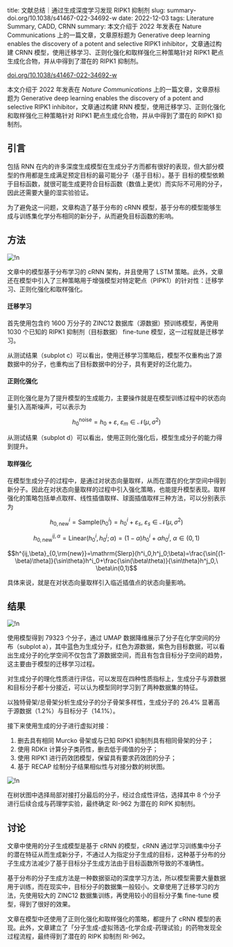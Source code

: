 title: 文献总结｜通过生成深度学习发现 RIPK1 抑制剂
slug:  summary-doi.org/10.1038/s41467-022-34692-w
date: 2022-12-03
tags: Literature Summary, CADD, CRNN
summary: 本文介绍于 2022 年发表在 Nature Communications 上的一篇文章，文章原标题为 Generative deep learning enables the discovery of a potent and selective RIPK1 inhibitor，文章通过构建 CRNN 模型，使用迁移学习、正则化强化和取样强化三种策略针对 RIPK1 靶点生成化合物，并从中得到了潜在的 RIPK1 抑制剂。

<i class="fa-solid fa-arrow-up-right-from-square"></i> [doi.org/10.1038/s41467-022-34692-w](https://doi.org/10.1038/s41467-022-34692-w)

本文介绍于 2022 年发表在 *Nature Communications* 上的一篇文章，文章原标题为 Generative deep learning enables the discovery of a potent and selective RIPK1 inhibitor，文章通过构建 RNN 模型，使用迁移学习、正则化强化和取样强化三种策略针对 RIPK1 靶点生成化合物，并从中得到了潜在的 RIPK1 抑制剂。

## 引言

包括 RNN 在内的许多深度生成模型在生成分子方而都有很好的表现，但大部分模型的作用都是生成满足预定目标的最可能分子（基于目标）。基于 目标的模型依赖于目标函数，就很可能生成更符合目标函数（数值上更优）而实际不可用的分子，因此还需要大量的湿实验验证。

为了避免这一问题，文章构造了基于分布的 cRNN 模型，基于分布的模型能够生成与训练集化学分布相同的新分子，从而避免目标函数的影响。

## 方法

![!n](https://storage.live.com/items/4D18B16B8E0B1EDB!8143?authkey=ALYpzW-ZQ_VBXTU)

文章中的模型基于分布学习的 cRNN 架构，并且使用了 LSTM 策略。此外，文章还在模型中引入了三种策略用于增强模型对特定靶点（PIPK1）的针对性：迁移学习、正则化强化和取样强化。

#### 迁移学习

首先使用包含约 1600 万分子的 ZINC12 数据库（源数据）预训练模型，再使用 1030 个已知的 RIPK1 抑制剂（目标数据） fine-tune 模型，这一过程就是迁移学习。

从测试结果（subplot c）可以看出，使用迁移学习策略后，模型不仅重构出了源数据中的分子，也重构出了目标数据中的分子，具有更好的泛化能力。

#### 正则化强化

正则化强化是为了提升模型的生成能力，主要操作就是在模型训练过程中的状态向量引入高斯噪声，可以表示为

$$h^\mathrm{noise}_0=h_0+\varepsilon,\ \varepsilon_m\in\mathcal{N}(\mu,\sigma^2)$$

从测试结果（subplot d）可以看出，使用正则化强化后，模型生成分子的能力得到提升。

#### 取样强化

在模型生成分子的过程中，是通过对状态向量取样，从而在潜在的化学空间中得到新分子。因此在对状态向量取样的过程中引入强化策略，也能提升模型表现。取样强化的策略包括单点取样、线性插值取样、球面插值取样三种方法，可以分别表示为

$$h^i_{0,\mathrm{new}}=\mathrm{Sample}(h^i_0)=h^i_0+\varepsilon_s,\ \varepsilon_s\in\mathcal{N}(\mu,\sigma^2)$$

$$h^{ij,\alpha}_{0,\mathrm{new}}=\mathrm{Linear}(h^i_0,h^j_0;\alpha)=(1-\alpha)h^i_0+\alpha h^j_0,\ \alpha\in(0,1)$$

$$h^{ij,\beta}_{0,\rm{new}}=\mathrm{Slerp}(h^i_0,h^j_0;\beta)=\frac{\sin[(1-\beta)\theta]}{\sin\theta}h^i_0+\frac{\sin(\beta\theta)}{\sin\theta}h^j_0,\ \beta\in(0,1)$$

具体来说，就是在对状态向量取样引入临近插值点的状态向量影响。

## 结果


![!n](https://storage.live.com/items/4D18B16B8E0B1EDB!8144?authkey=ALYpzW-ZQ_VBXTU)

使用模型得到 79323 个分子，通过 UMAP 数据降维展示了分子在化学空间的分布（subplot a），其中蓝色为生成分子，红色为源数据，紫色为目标数据，可以看出生成分子的化学空间不仅包含了源数据空间，而且有包含目标分子空间的趋势，这主要由于模型的迁移学习过程。

对生成分子的理化性质进行评估，可以发现在四种性质指标上，生成分子与源数据和目标分子都十分接近，可以认为模型同时学习到了两种数据集的特征。

以独特骨架/总骨架分析生成分子的分子骨架多样性，生成分子的 26.4% 显著高于源数据（1.2%）与目标分子（14.1%）。

接下来使用生成的分子进行虚拟对接：

1. 删去具有相同 Murcko 骨架或与已知 RIPK1 抑制剂具有相同骨架的分子；
2. 使用 RDKit 计算分子类药性，删去低于阈值的分子；
3. 使用 RIPK1 进行药效团模型，保留具有要求药效团的分子；
4. 基于 RECAP 绘制分子结果相似性与对接分数的树状图。

![!n](https://storage.live.com/items/4D18B16B8E0B1EDB!8145?authkey=ALYpzW-ZQ_VBXTU)

在树状图中选择局部对接打分最后的分子，经过合成性评估，选择其中 8 个分子进行后续合成与药理学实验，最终确定 RI-962 为潜在的 RIPK 抑制剂。

## 讨论

文章中使用的分子生成模型是基于 cRNN 的模型，cRNN 通过学习训练集中分子的潜在特征从而生成新分子，不通过人为指定分子生成的目标，这种基于分布的分子生成方法减少了基于目标分子生成方法由于目标函数所导致的不准确性。

基于分布的分子生成方法是一种数据驱动的深度学习方法，所以模型需要大量数据用于训练，而在现实中，目标分子的数据集一般较小。文章使用了迁移学习的方法，先使用较大的 ZINC12 数据集训练，再使用较小的目标分子集 fine-tune 模型，得到了很好的效果。

文章在模型中还使用了正则化强化和取样强化的策略，都提升了 cRNN 模型的表现。此外，文章建立了「分子生成-虚拟筛选-化学合成-药理试验」的药物发现全过程流程，最终得到了潜在的 RIPK 抑制剂 RI-962。
